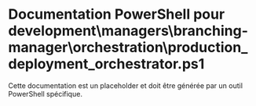# Documentation PowerShell pour development\managers\branching-manager\orchestration\production_deployment_orchestrator.ps1

Cette documentation est un placeholder et doit être générée par un outil PowerShell spécifique.
